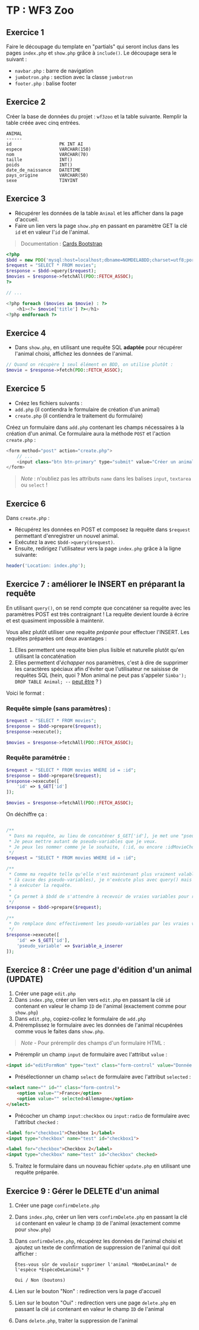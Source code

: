# TP : WF3 Zoo

## Exercice 1

Faire le découpage du template en "partials" qui seront inclus dans les pages `index.php` et `show.php` grâce à `include()`. Le découpage sera le suivant :

- `navbar.php` : barre de navigation
- `jumbotron.php` : section avec la classe `jumbotron`
- `footer.php` : balise footer

## Exercice 2

Créer la base de données du projet : `wf3zoo` et la table suivante. Remplir la table créée avec cinq entrées.

```
ANIMAL
------
id                  PK INT AI
espece              VARCHAR(150)
nom                 VARCHAR(70)
taille              INT()
poids               INT()
date_de_naissance   DATETIME
pays_origine        VARCHAR(50)
sexe                TINYINT
```

## Exercice 3

- Récupérer les données de la table `Animal` et les afficher dans la page d'accueil.
- Faire un lien vers la page `show.php` en passant en paramètre GET la clé `id` et en valeur l'`id` de l'animal.

> Documentation : [Cards Bootstrap](https://getbootstrap.com/docs/4.4/components/card/)

```php
<?php
$bdd = new PDO('mysql:host=localhost;dbname=NOMDELABDD;charset=utf8;port=3306', 'loginBdd', 'passwordBdd');
$request = "SELECT * FROM movies";
$response = $bdd->query($request);
$movies = $response->fetchAll(PDO::FETCH_ASSOC);
?>

// ...

<?php foreach ($movies as $movie) : ?>
    <h1><?= $movie['title'] ?></h1>
<?php endforeach ?>
```

## Exercice 4

- Dans `show.php`, en utilisant une requête SQL **adaptée** pour récupérer l'animal choisi, affichez les données de l'animal.

```php
// Quand on récupère 1 seul élément en BDD, on utilise plutôt :
$movie = $response->fetch(PDO::FETCH_ASSOC);
```

## Exercice 5

- Créez les fichiers suivants :
- `add.php` (il contiendra le formulaire de création d'un animal)
- `create.php` (il contiendra le traitement du formulaire)

Créez un formulaire dans `add.php` contenant les champs nécessaires à la création d'un animal. Ce formulaire aura la méthode `POST` et l'action `create.php` : 

```php
<form method="post" action="create.php">
    // ...
    <input class="btn btn-primary" type="submit" value="Créer un animal">
</form>
```

> *Note* : n'oubliez pas les attributs `name` dans les balises `input`, `textarea` ou `select` !

## Exercice 6

Dans `create.php` :
- Récupérez les données en POST et composez la requête dans `$request` permettant d'enregistrer un nouvel animal.
- Exécutez la avec `$bdd->query($request)`.
- Ensuite, redirigez l'utilisateur vers la page `index.php` grâce à la ligne suivante: 
 
```php
header('Location: index.php');
```
## Exercice 7 : améliorer le INSERT en préparant la requête

En utilisant `query()`, on se rend compte que concaténer sa requête avec les paramètres POST est très contraignant ! La requête devient lourde à écrire et est quasiment impossible à maintenir.

Vous allez plutôt utiliser une requête *préparée* pour effectuer l'INSERT. Les requêtes préparées ont deux avantages :
1. Elles permettent une requête bien plus lisible et naturelle plutôt qu'en utilisant la concaténation
2. Elles permettent d'*échapper* nos paramètres, c'est à dire de supprimer les caractères spéciaux afin d'éviter que l'utilisateur ne saisisse de requêtes SQL (hein, quoi ? Mon animal ne peut pas s'appeler `Simba'); DROP TABLE Animal; --` [peut être](https://xkcd.com/327/) ? )

Voici le format :


### Requête simple (sans paramètres) :

```php
$request = "SELECT * FROM movies";
$response = $bdd->prepare($request);
$response->execute();

$movies = $response->fetchAll(PDO::FETCH_ASSOC);
```

### Requête paramétrée :

```php
$request = "SELECT * FROM movies WHERE id = :id";
$response = $bdd->prepare($request);
$response->execute([
    'id' => $_GET['id']
]);

$movies = $response->fetchAll(PDO::FETCH_ASSOC);
```

On déchiffre ça :

```php

/**
 * Dans ma requête, au lieu de concaténer $_GET['id'], je met une "pseudo-variable" nommée :id.
 * Je peux mettre autant de pseudo-variables que je veux.
 * Je peux les nommer comme je le souhaite, (:id, ou encore :idMovieChoisi...)
 */
$request = "SELECT * FROM movies WHERE id = :id";

/**
 * Comme ma requête telle qu'elle n'est maintenant plus vraiment valable en MySQL
 * (à cause des pseudo-variables), je n'exécute plus avec query() mais je prépare mon $bdd
 * à exécuter la requête.
 * 
 * Ça permet à $bdd de s'attendre à recevoir de vraies variables pour remplacer les pseudo-variables.
 */
$response = $bdd->prepare($request);

/**
 * On remplace donc effectivement les pseudo-variables par les vraies variables !
 */
$response->execute([
    'id' => $_GET['id'],
    'pseudo_variable' => $variable_a_inserer
]);
```
## Exercice 8 : Créer une page d'édition d'un animal (UPDATE)

1. Créer une page `edit.php`
2. Dans `index.php`, créer un lien vers `edit.php` en passant la clé `id` contenant en valeur le champ `ID` de l'animal (exactement comme pour `show.php`)
3. Dans `edit.php`, copiez-collez le formulaire de `add.php`
4. Préremplissez le formulaire avec les données de l'animal récupérées comme vous le faites dans `show.php`. 

> *Note* - Pour préremplir des champs d'un formulaire HTML :

- Préremplir un champ `input` de formulaire avec l'attribut `value` :
```html
<input id="editFormNom" type="text" class="form-control" value="Donnée préremplie">
```

- Présélectionner un champ `select` de formulaire avec l'attribut `selected` :

```html
<select name="" id="" class="form-control">
    <option value="">France</option>
    <option value="" selected>Allemagne</option>
</select>
```

- Précocher un champ `input:checkbox` ou `input:radio` de formulaire avec l'attribut `checked` :

```html
<label for="checkbox1">Checkbox 1</label>
<input type="checkbox" name="test" id="checkbox1">

<label for="checkbox">Checkbox 2</label>
<input type="checkbox" name="test" id="checkbox" checked>
```

5. Traitez le formulaire dans un nouveau fichier `update.php` en utilisant une requête préparée.

## Exercice 9 : Gérer le DELETE d'un animal

1. Créer une page `confirmDelete.php`
2. Dans `index.php`, créer un lien vers `confirmDelete.php` en passant la clé `id` contenant en valeur le champ `ID` de l'animal (exactement comme pour `show.php`)
3. Dans `confirmDelete.php`, récupérez les données de l'animal choisi et ajoutez un texte de confirmation de suppression de l'animal qui doit afficher :

    ```
    Êtes-vous sûr de vouloir supprimer l'animal *NomDeLanimal* de l'espèce *EspèceDeLanimal* ?

    Oui / Non (boutons)
    ```

4. Lien sur le bouton "Non" : redirection vers la page d'accueil
5. Lien sur le bouton "Oui" : redirection vers une page `delete.php` en passant la clé `id` contenant en valeur le champ `ID` de l'animal
6. Dans `delete.php`, traiter la suppression de l'animal
